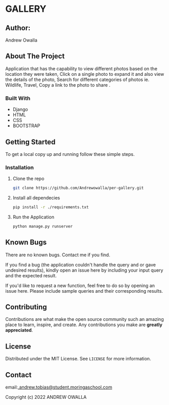 #  GALLERY
## Author:
 Andrew Owalla
## About The Project
Application that has the capability to view different photos based on the location they were taken, Click on a single photo to expand it and also view the details of the photo, Search for different categories of photos ie. Wildlife, Travel, Copy a link to the photo to share .
### Built With
- Django
- HTML
- CSS
- BOOTSTRAP
## Getting Started

To get a local copy up and running follow these simple steps.

### Installation

1. Clone the repo
   ```sh
   git clone https://github.com/Andrewowalla/per-gallery.git
   ```
2. Install all dependecies
    ```sh
    pip install -r ./requirements.txt
    ```
3.  Run the Application
    ```sh
    python manage.py runserver
    ```
## Known Bugs
There are no known bugs. Contact me if you find.

If you find a bug (the application couldn't handle the query and or gave undesired results), kindly open an issue here by including your input query and the expected result.

If you'd like to request a new function, feel free to do so by opening an issue here. Please include sample queries and their corresponding results.

## Contributing

Contributions are what make the open source community such an amazing place to learn, inspire, and create. Any contributions you make are **greatly appreciated**.
## License

Distributed under the MIT License. See `LICENSE` for more information.

## Contact

email:.andrew.tobias@student.moringaschool.com

Copyright (c) 2022 ANDREW OWALLA
